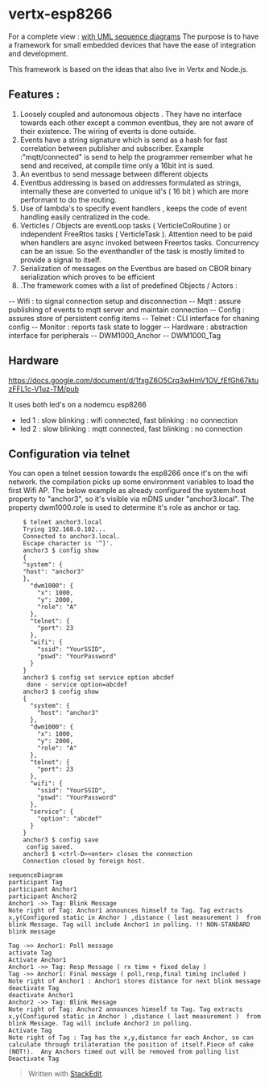 # vertx-esp8266
For a complete view : [with UML sequence diagrams](https://vortex314.github.io/vertx-esp8266)
The purpose is to have a framework for small embedded devices that have the ease of integration and development.

This framework is based on the ideas that also live  in Vertx and Node.js.
## Features :
 1. Loosely coupled and autonomous objects . They have no interface towards each other except a common eventbus, they are not aware of their existence. The wiring of events is done outside. 
 2. Events have a string signature which is send as a hash for fast correlation between publisher and subscriber. Example :"mqtt/connected" is send to help the programmer remember what he send and received, at compile time only a 16bit int is sued.
 3. An eventbus to send message between different objects 
 4. Eventbus addressing is based on addresses formulated as strings, internally these are converted to unique id's ( 16 bit ) which are more performant to do the routing.
 5.  Use of lambda's to specify event handlers , keeps the code of event handling easily centralized in the code.
 6.  Verticles / Objects are eventLoop tasks ( VerticleCoRoutine ) or independent FreeRtos tasks ( VerticleTask ). Attention need to be paid when handlers are async invoked between Freertos tasks. Concurrency can be an issue. So the eventhandler of the task is mostly limited to provide a signal to itself.
 7. Serialization of messages on the Eventbus are based on CBOR binary serialization which proves to be efficient 
 8. .The framework comes with a list of  predefined Objects / Actors :

-- Wifi : to signal connection setup and disconnection
-- Mqtt : assure publishing of events to mqtt server and maintain connection
-- Config : assures store of persistent config items
-- Telnet : CLI interface for chaning config
-- Monitor : reports task state to logger
--  Hardware : abstraction interface for peripherals
-- DWM1000_Anchor
-- DWM1000_Tag

## Hardware
https://docs.google.com/document/d/1fxgZ6O5Crq3wHmV1OV_fEfGh67ktuzFFL1c-V1uz-TM/pub

It uses both led's on a nodemcu esp8266
- led 1 : slow blinking : wifi connected, fast blinking : no connection
- led 2 : slow blinking :  mqtt connected, fast blinking : no connection



## Configuration via telnet
You can open a telnet session towards the esp8266 once it's on the wifi network. the compilation picks up some environment variables to load the first Wifi AP.  The below example as already configured the system.host property to "anchor3", so it's visible via mDNS under "anchor3.local".
The property dwm1000.role is used to determine it's role as anchor or tag. 
```
    $ telnet anchor3.local
    Trying 192.168.0.102...
    Connected to anchor3.local.
    Escape character is '^]'.
    anchor3 $ config show
    {
    "system": {
    "host": "anchor3"
    },
	  "dwm1000": {
	    "x": 1000,
	    "y": 2000,
	    "role": "A"
	  },
	  "telnet": {
	    "port": 23
	  },
	  "wifi": {
	    "ssid": "YourSSID",
	    "pswd": "YourPassword"
	  }
	}
	anchor3 $ config set service option abcdef
	 done - service option=abcdef 
	anchor3 $ config show
	{
	  "system": {
	    "host": "anchor3"
	  },
	  "dwm1000": {
	    "x": 1000,
	    "y": 2000,
	    "role": "A"
	  },
	  "telnet": {
	    "port": 23
	  },
	  "wifi": {
	    "ssid": "YourSSID",
	    "pswd": "YourPassword"
	  },
	  "service": {
	    "option": "abcdef"
	  }
	}
	anchor3 $ config save
	 config saved.
	anchor3 $ <ctrl-D><enter> closes the connection
	Connection closed by foreign host.
```
```mermaid
sequenceDiagram
participant Tag
participant Anchor1
participant Anchor2
Anchor1 ->> Tag: Blink Message 
Note right of Tag: Anchor1 announces himself to Tag. Tag extracts x,y(Configured static in Anchor ) ,distance ( last measurement )  from blink Message. Tag will include Anchor1 in polling. !! NON-STANDARD blink message

Tag ->> Anchor1: Poll message
activate Tag
Activate Anchor1
Anchor1 ->> Tag: Resp Message ( rx time + fixed delay )
Tag ->> Anchor1: Final message ( poll,resp,final timing included )
Note right of Anchor1 : Anchor1 stores distance for next blink message
deactivate Tag
deactivate Anchor1
Anchor2 ->> Tag: Blink Message 
Note right of Tag: Anchor2 announces himself to Tag. Tag extracts x,y(Configured static in Anchor ) ,distance ( last measurement )  from blink Message. Tag will include Anchor2 in polling.
Activate Tag
Note right of Tag : Tag has the x,y,distance for each Anchor, so can calculate through trilateration the position of itself.Piece of cake (NOT!).  Any Anchors timed out will be removed from polling list
Deactivate Tag
```



> Written with [StackEdit](https://stackedit.io/).
